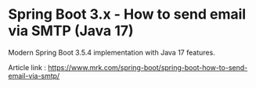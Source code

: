# Spring Boot 3.x - How to send email via SMTP (Java 17)

Modern Spring Boot 3.5.4 implementation with Java 17 features.

Article link : https://www.mrk.com/spring-boot/spring-boot-how-to-send-email-via-smtp/
